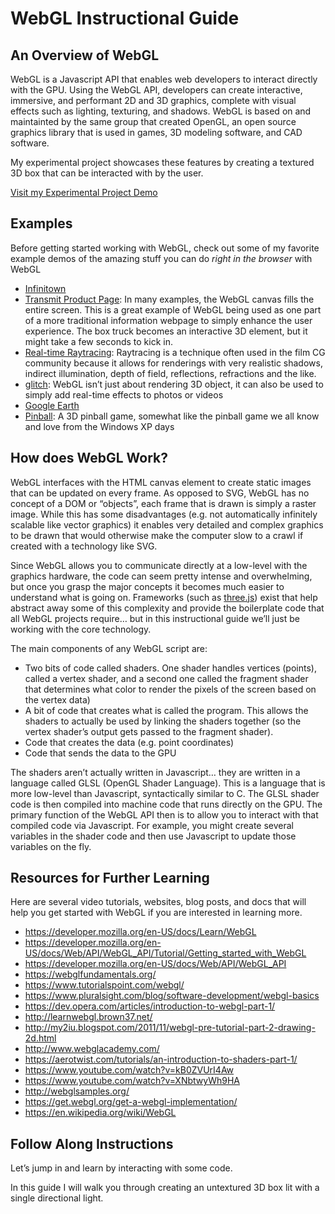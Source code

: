 # WebGL Instructional Guide

## An Overview of WebGL

WebGL is a Javascript API that enables web developers to interact directly with the GPU. Using the WebGL API, developers can create interactive, immersive, and performant 2D and 3D graphics, complete with visual effects such as lighting, texturing, and shadows. WebGL is based on and maintainted by the same group that created OpenGL, an open source graphics library that is used in games, 3D modeling software, and CAD software.

My experimental project showcases these features by creating a textured 3D box that can be interacted with by the user.

[Visit my Experimental Project Demo](https://albrechtnate.github.io/Web3PRO3-WebGL/sandbox.html)

## Examples

Before getting started working with WebGL, check out some of my favorite example demos of the amazing stuff you can do *right in the browser* with WebGL
- [Infinitown](https://demos.littleworkshop.fr/infinitown)
- [Transmit Product Page](https://panic.com/transmit/): In many examples, the WebGL canvas fills the entire screen. This is a great example of WebGL being used as one part of a more traditional information webpage to simply enhance the user experience. The box truck becomes an interactive 3D element, but it might take a few seconds to kick in.
- [Real-time Raytracing](http://madebyevan.com/webgl-path-tracing/): Raytracing is a technique often used in the film CG community because it allows for renderings with very realistic shadows, indirect illumination, depth of field, reflections, refractions and the like.
- [glitch](http://ykob.github.io/sketch-threejs/sketch/glitch.html): WebGL isn’t just about rendering 3D object, it can also be used to simply add real-time effects to photos or videos
- [Google Earth](https://earth.google.com/web/@40.7410605,-73.9896986,64.9268077a,777.25097507d,35y,0h,45t,0r/data=ClYaVBJMCiUweDg5YzI1OWEzZjcxYzFmNjc6MHhkZTJhNjEyNWVkNzA0OTI2Gb_tCRLbXkRAIWj5yzhXf1LAKhFGbGF0aXJvbiBCdWlsZGluZxgCIAEoAigC)
- [Pinball](http://letsplay.ouigo.com/): A 3D pinball game, somewhat like the pinball game we all know and love from the Windows XP days

## How does WebGL Work?

WebGL interfaces with the HTML canvas element to create static images that can be updated on every frame. As opposed to SVG, WebGL has no concept of a DOM or “objects”, each frame that is drawn is simply a raster image. While this has some disadvantages (e.g. not automatically infinitely scalable like vector graphics) it enables very detailed and complex graphics to be drawn that would otherwise make the computer slow to a crawl if created with a technology like SVG.

Since WebGL allows you to communicate directly at a low-level with the graphics hardware, the code can seem pretty intense and overwhelming, but once you grasp the major concepts it becomes much easier to understand what is going on. Frameworks (such as [three.js](https://threejs.org)) exist that help abstract away some of this complexity and provide the boilerplate code that all WebGL projects require… but in this instructional guide we’ll just be working with the core technology.

The main components of any WebGL script are:
- Two bits of code called shaders. One shader handles vertices (points), called a vertex shader, and a second one called the fragment shader that determines what color to render the pixels of the screen based on the vertex data)
- A bit of code that creates what is called the program. This allows the shaders to actually be used by linking the shaders together (so the vertex shader’s output gets passed to the fragment shader).
- Code that creates the data (e.g. point coordinates)
- Code that sends the data to the GPU

The shaders aren’t actually written in Javascript… they are written in a language called GLSL (OpenGL Shader Language). This is a language that is more low-level than Javascript, syntactically similar to C. The GLSL shader code is then compiled into machine code that runs directly on the GPU. The primary function of the WebGL API then is to allow you to interact with that compiled code via Javascript. For example, you might create several variables in the shader code and then use Javascript to update those variables on the fly.

## Resources for Further Learning
Here are several video tutorials, websites, blog posts, and docs that will help you get started with WebGL if you are interested in learning more.
- https://developer.mozilla.org/en-US/docs/Learn/WebGL
- https://developer.mozilla.org/en-US/docs/Web/API/WebGL_API/Tutorial/Getting_started_with_WebGL
- https://developer.mozilla.org/en-US/docs/Web/API/WebGL_API
- https://webglfundamentals.org/
- https://www.tutorialspoint.com/webgl/
- https://www.pluralsight.com/blog/software-development/webgl-basics
- https://dev.opera.com/articles/introduction-to-webgl-part-1/
- http://learnwebgl.brown37.net/
- http://my2iu.blogspot.com/2011/11/webgl-pre-tutorial-part-2-drawing-2d.html
- http://www.webglacademy.com/
- https://aerotwist.com/tutorials/an-introduction-to-shaders-part-1/
- https://www.youtube.com/watch?v=kB0ZVUrI4Aw
- https://www.youtube.com/watch?v=XNbtwyWh9HA
- http://webglsamples.org/
- https://get.webgl.org/get-a-webgl-implementation/
- https://en.wikipedia.org/wiki/WebGL

## Follow Along Instructions

Let’s jump in and learn by interacting with some code.

In this guide I will walk you through creating an untextured 3D box lit with a single directional light.
